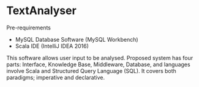 # TextAnalyser

Pre-requirements
-	MySQL Database Software (MySQL Workbench)
-	Scala IDE (IntelliJ IDEA 2016)

This software allows user input to be analysed. Proposed system has four parts: Interface, Knowledge Base, Middleware, Database, and languages involve Scala and Structured Query Language (SQL). It covers both paradigms; imperative and declarative.
